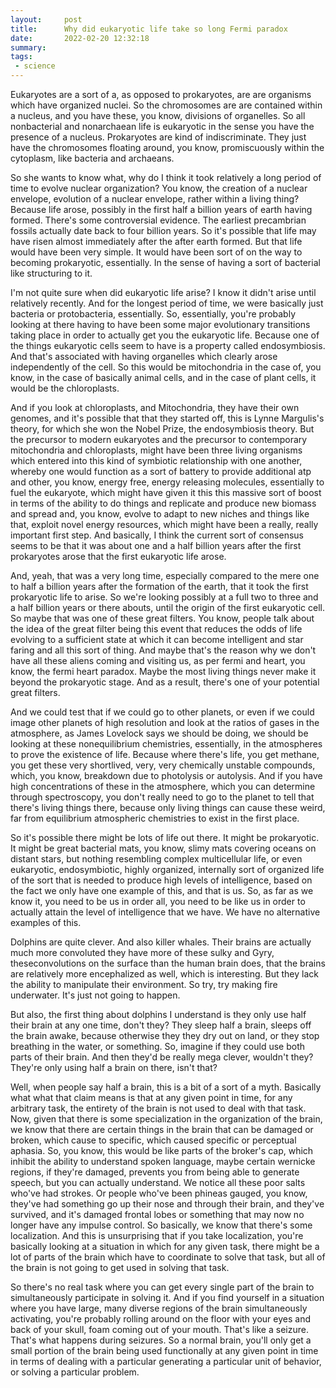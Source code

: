 ```yaml
---
layout:     post
title:      Why did eukaryotic life take so long Fermi paradox
date:       2022-02-20 12:32:18
summary:    
tags:
 - science
---
```


Eukaryotes are a sort of a, as opposed to prokaryotes, are are organisms which have organized nuclei. So the chromosomes are are contained within a nucleus, and you have these, you know, divisions of organelles. So all nonbacterial and nonarchaean life is eukaryotic in the sense you have the presence of a nucleus. Prokaryotes are kind of indiscriminate. They just have the chromosomes floating around, you know, promiscuously within the cytoplasm, like bacteria and archaeans.

So she wants to know what, why do I think it took relatively a long period of time to evolve nuclear organization? You know, the creation of a nuclear envelope, evolution of a nuclear envelope, rather within a living thing? Because life arose, possibly in the first half a billion years of earth having formed. There's some controversial evidence. The earliest precambrian fossils actually date back to four billion years. So it's possible that life may have risen almost immediately after the after earth formed. But that life would have been very simple. It would have been sort of on the way to becoming prokaryotic, essentially. In the sense of having a sort of bacterial like structuring to it.

I'm not quite sure when did eukaryotic life arise? I know it didn't arise until relatively recently. And for the longest period of time, we were basically just bacteria or protobacteria, essentially. So, essentially, you're probably looking at there having to have been some major evolutionary transitions taking place in order to actually get you the eukaryotic life. Because one of the things eukaryotic cells seem to have is a property called endosymbiosis. And that's associated with having organelles which clearly arose independently of the cell. So this would be mitochondria in the case of, you know, in the case of basically animal cells, and in the case of plant cells, it would be the  chloroplasts. 

And if you look at chloroplasts, and Mitochondria, they have their own genomes, and it's possible that that they started off, this is Lynne Margulis's theory, for which she won the Nobel Prize, the endosymbiosis theory. But the precursor to modern eukaryotes and the precursor to contemporary mitochondria and chloroplasts, might have been three living organisms which entered into this kind of symbiotic relationship with one another, whereby one would function as a sort of battery to provide additional atp and other, you know, energy free, energy releasing molecules, essentially to fuel the eukaryote, which might have given it this this massive sort of boost in terms of the ability to do things and replicate and produce new biomass and spread and, you know, evolve to adapt to new niches and things like that, exploit novel energy resources, which might have been a really, really important first step. And basically, I think the current sort of consensus seems to be that it was about one and a half billion years after the first prokaryotes arose that the first eukaryotic life arose.

And, yeah, that was a very long time, especially compared to the mere one to half a billion years after the formation of the earth, that it took the first prokaryotic life to arise. So we're looking possibly at a full two to three and a half billion years or there abouts, until the origin of the first eukaryotic cell. So maybe that was one of these great filters. You know, people talk about the idea of the great filter being this event that reduces the odds of life evolving to a sufficient state at which it can become intelligent and star faring and all this sort of thing. And maybe that's the reason why we don't have all these aliens coming and visiting us, as per fermi and heart, you know, the fermi heart paradox. Maybe the most living things never make it beyond the prokaryotic stage. And as a result, there's one of your potential great filters.

And we could test that if we could go to other planets, or even if we could image other planets of high resolution and look at the ratios of gases in the atmosphere, as James Lovelock says we should be doing, we should be looking at these nonequilibrium chemistries, essentially, in the atmospheres to prove the existence of life. Because where there's life, you get methane, you get these very shortlived, very, very chemically unstable compounds, which, you know, breakdown due to photolysis or autolysis. And if you have high concentrations of these in the atmosphere, which you can determine through spectroscopy, you don't really need to go to the planet to tell that there's living things there, because only living things can cause these weird, far from equilibrium atmospheric chemistries to exist in the first place.

So it's possible there might be lots of life out there. It might be prokaryotic. It might be great bacterial mats, you know, slimy mats covering oceans on distant stars, but nothing resembling complex multicellular life, or even eukaryotic, endosymbiotic, highly organized, internally sort of organized life of the sort that is needed to produce high levels of intelligence, based on the fact we only have one example of this, and that is us. So, as far as we know it, you need to be us in order all, you need to be like us in order to actually attain the level of intelligence that we have. We have no alternative examples of this.

Dolphins are quite clever. And also killer whales. Their brains are actually much more convoluted they have more of these sulky and Gyry,  theseconvolutions on the surface than the human brain does, that the brains are relatively more encephalized as well, which is interesting. But they lack the ability to manipulate their environment. So try, try making fire underwater. It's just not going to happen.

But also, the first thing about dolphins I understand is they only use half their brain at any one time, don't they? They sleep half a brain, sleeps off the brain awake, because otherwise they they dry out on land, or they stop breathing in the water, or something. So, imagine if they could use both parts of their brain. And then they'd be really mega clever, wouldn't they? They're only using half a brain on there, isn't that? 

Well, when people say half a brain, this is a bit of a sort of a myth. Basically what what that claim means is that at any given point in time, for any arbitrary task, the entirety of the brain is not used to deal with that task. Now, given that there is some specialization in the organization of the brain, we know that there are certain things in the brain that can be damaged or broken, which cause to specific, which caused specific or perceptual aphasia. So, you know, this would be like parts of the broker's cap, which inhibit the ability to understand spoken language, maybe certain wernicke regions, if they're damaged, prevents you from being able to generate speech, but you can actually understand. We notice all these poor salts who've had strokes. Or people who've been phineas gauged, you know, they've had something go up their nose and through their brain, and they've survived, and it's damaged frontal lobes or something that may now no longer have any impulse control. So basically, we know that there's some localization. And this is unsurprising that if you take localization, you're basically looking at a situation in which for any given task, there might be a lot of parts of the brain which have to coordinate to solve that task, but all of the brain is not going to get used in solving that task. 

So there's no real task where you can get every single part of the brain to simultaneously participate in solving it. And if you find yourself in a situation where you have large, many diverse regions of the brain simultaneously activating, you're probably rolling around on the floor with your eyes and back of your skull, foam coming out of your mouth. That's like a seizure. That's what happens during seizures. So a normal brain, you'll only get a small portion of the brain being used functionally at any given point in time in terms of dealing with a particular generating a particular unit of behavior, or solving a particular problem.